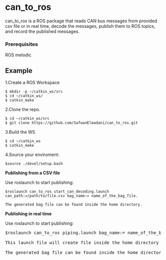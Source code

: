 # can_to_ros
can_to_ros is a ROS package that reads CAN bus messages from provided csv file or in real time, decode the messages, publish them to ROS topics, and record the published messages.
### Prerequisites

ROS melodic

## Example
1.Create a ROS Workspace
```
$ mkdir -p ~/catkin_ws/src
$ cd ~/catkin_ws/
$ catkin_make
```
2.Clone the repo.
```
$ cd ~/catkin_ws/src
$ git clone https://github.com/SafwanElmadani/can_to_ros.git
```
3.Build the WS
```
$ cd ~/catkin_ws
$ catkin_make
```
4.Source your enviroment:
```
$source ./devel/setup.bash
```
**Publishing from a CSV file**

Use roslaunch to start publishing:
```
$roslaunch can_to_ros start_can_decoding.launch can_path:=/path/to/file.csv bag_name:= name_of_the_bag_file.

The generated bag file can be found inside the home directory.
```
**Publishing in real time**

Use roslaunch to start publishing:
<pre>
$roslaunch can_to_ros piping.launch bag_name:= name_of_the_bag_file.

This launch file will create file inside the home directory named <b>can_data.csv</b>, and then it will pipe the data written to that file to a ros node that handles publishing raw data. 

The generated bag file can be found inside the home directory.
</pre>